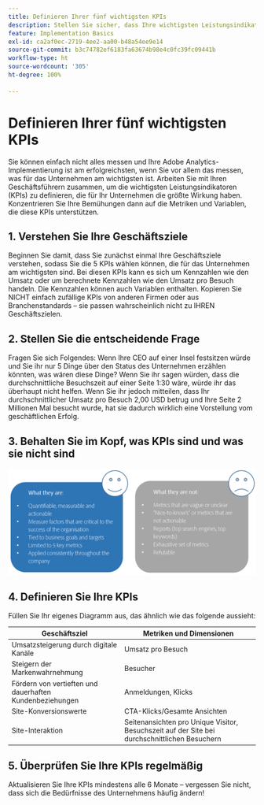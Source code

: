```yaml
---
title: Definieren Ihrer fünf wichtigsten KPIs
description: Stellen Sie sicher, dass Ihre wichtigsten Leistungsindikatoren sowie die zugehörigen Metriken und Dimensionen eng an Ihren geschäftlichen Anforderungen ausgerichtet sind.
feature: Implementation Basics
exl-id: ca2af0ec-2719-4ee2-aa00-b48a54ee9e14
source-git-commit: b3c74782ef6183fa63674b98e4c0fc39fc09441b
workflow-type: ht
source-wordcount: '305'
ht-degree: 100%

---
```


# Definieren Ihrer fünf wichtigsten KPIs

Sie können einfach nicht alles messen und Ihre Adobe Analytics-Implementierung ist am erfolgreichsten, wenn Sie vor allem das messen, was für das Unternehmen am wichtigsten ist. Arbeiten Sie mit Ihren Geschäftsführern zusammen, um die wichtigsten Leistungsindikatoren (KPIs) zu definieren, die für Ihr Unternehmen die größte Wirkung haben. Konzentrieren Sie Ihre Bemühungen dann auf die Metriken und Variablen, die diese KPIs unterstützen.

## 1. Verstehen Sie Ihre Geschäftsziele

Beginnen Sie damit, dass Sie zunächst einmal Ihre Geschäftsziele verstehen, sodass Sie die 5 KPIs wählen können, die für das Unternehmen am wichtigsten sind. Bei diesen KPIs kann es sich um Kennzahlen wie den Umsatz oder um berechnete Kennzahlen wie den Umsatz pro Besuch handeln. Die Kennzahlen können auch Variablen enthalten. Kopieren Sie NICHT einfach zufällige KPIs von anderen Firmen oder aus Branchenstandards – sie passen wahrscheinlich nicht zu IHREN Geschäftszielen.

## 2. Stellen Sie die entscheidende Frage

Fragen Sie sich Folgendes: Wenn Ihre CEO auf einer Insel festsitzen würde und Sie ihr nur 5 Dinge über den Status des Unternehmen erzählen könnten, was wären diese Dinge? Wenn Sie ihr sagen würden, dass die durchschnittliche Besuchszeit auf einer Seite 1:30 wäre, würde ihr das überhaupt nicht helfen. Wenn Sie ihr jedoch mitteilen, dass Ihr durchschnittlicher Umsatz pro Besuch 2,00 USD betrug und Ihre Seite 2 Millionen Mal besucht wurde, hat sie dadurch wirklich eine Vorstellung vom geschäftlichen Erfolg.

## 3. Behalten Sie im Kopf, was KPIs sind und was sie nicht sind

![](assets/kpis.png)

## 4. Definieren Sie Ihre KPIs

Füllen Sie Ihr eigenes Diagramm aus, das ähnlich wie das folgende aussieht:

| Geschäftsziel | Metriken und Dimensionen |
| --- | --- |
| Umsatzsteigerung durch digitale Kanäle | Umsatz pro Besuch |
| Steigern der Markenwahrnehmung | Besucher |
| Fördern von vertieften und dauerhaften Kundenbeziehungen | Anmeldungen, Klicks |
| Site-Konversionswerte | CTA-Klicks/Gesamte Ansichten |
| Site-Interaktion | Seitenansichten pro Unique Visitor, Besuchszeit auf der Site bei durchschnittlichen Besuchern |

## 5. Überprüfen Sie Ihre KPIs regelmäßig

Aktualisieren Sie Ihre KPIs mindestens alle 6 Monate – vergessen Sie nicht, dass sich die Bedürfnisse des Unternehmens häufig ändern!
